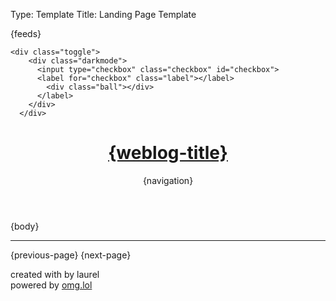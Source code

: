 Type: Template
Title: Landing Page Template

<!DOCTYPE html>
<html lang="en">
<head>
<title>{weblog-title}{separator}</title>
<meta charset="utf-8">
<meta name="viewport" content="width=device-width, initial-scale=1">
{feeds}
<style>
@import url('https://static.omg.lol/type/font-honey.css');
@import url('https://static.omg.lol/type/font-lato-regular.css');
@import url('https://static.omg.lol/type/font-lato-bold.css');
@import url('https://static.omg.lol/type/font-lato-italic.css');
@import url('https://static.omg.lol/type/font-md-io.css');
@import url('https://static.omg.lol/type/fontawesome-free/css/all.css');
</style>
<link rel="stylesheet" href="https://laurel.omg.lol/style.css">
</head>
<body>

    <div class="toggle">
        <div class="darkmode">
          <input type="checkbox" class="checkbox" id="checkbox">
          <label for="checkbox" class="label"></label>
            <div class="ball"></div>
          </label>
        </div>
      </div>

<header>
	<h1 class="weblog-title"><a href="{base-path}">{weblog-title}</a></h1>
	{navigation}
</header>

<main>

{body}

<hr>

<div class="pagination">
{previous-page}
{next-page}
</div>

</main>

<footer>
    <p>created with <i class="fas fa-heart"></i> by laurel
        <br>
    <i class="fas fas fa-plug"></i> powered by <a href="https://omg.lol">omg.lol</a></p>
</footer>

<script>
      const checkbox =document.getElementById('checkbox')

checkbox.addEventListener('click',checkMode)

function checkMode(){
    if(checkbox.checked){
        darkModeOn()
    }else{
        darkModeOff()
    }
}

function darkModeOn(){
    document.body.classList.add('dark-mode')
}

function darkModeOff(){
    document.body.classList.remove('dark-mode')
}
</script>
</body>
</html>